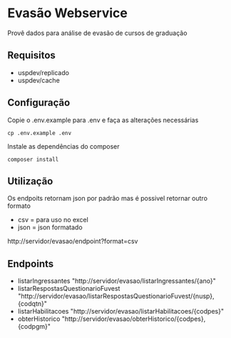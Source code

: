 # Evasão Webservice

Provê dados para análise de evasão de cursos de graduação

## Requisitos

* uspdev/replicado
* uspdev/cache

## Configuração

Copie o .env.example para .env e faça as alterações necessárias

    cp .env.example .env

Instale as dependências do composer

    composer install

## Utilização

Os endpoits retornam json por padrão mas é possivel retornar outro formato
* csv = para uso no excel
* json = json formatado

http://servidor/evasao/endpoint?format=csv

## Endpoints

* listarIngressantes	"http://servidor/evasao/listarIngressantes/{ano}"
* listarRespostasQuestionarioFuvest	"http://servidor/evasao/listarRespostasQuestionarioFuvest/{nusp}, {codqtn}"
* listarHabilitacoes	"http://servidor/evasao/listarHabilitacoes/{codpes}"
* obterHistorico	"http://servidor/evasao/obterHistorico/{codpes}, {codpgm}"